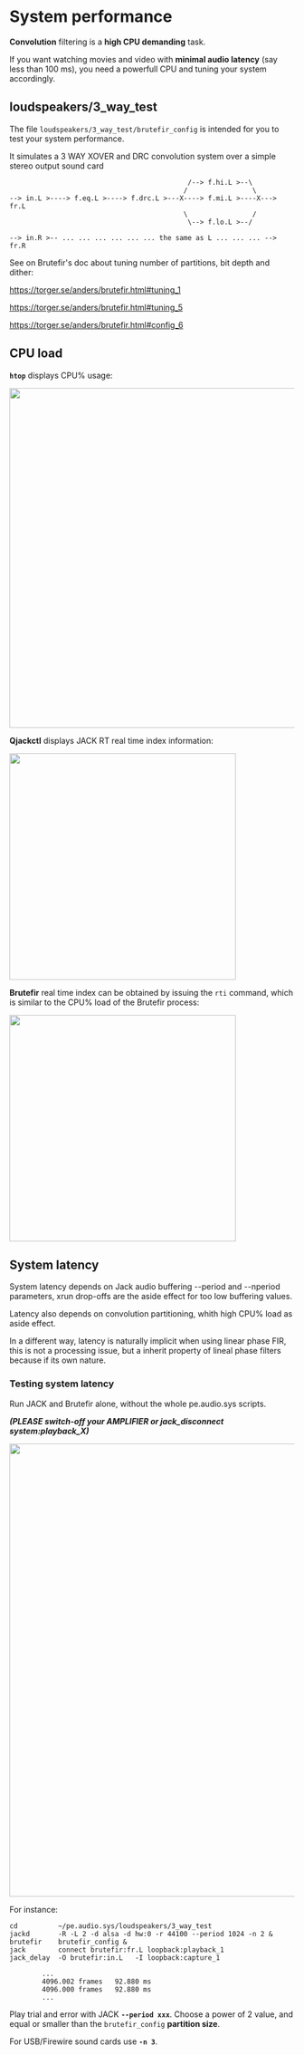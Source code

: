 # System performance

**Convolution** filtering is a **high CPU demanding** task.

If you want watching movies and video with **minimal audio latency** (say less than 100 ms), you need a powerfull CPU and tuning your system accordingly.

## loudspeakers/3_way_test

The file `loudspeakers/3_way_test/brutefir_config` is intended for you to test your system performance.

It simulates a 3 WAY XOVER and DRC convolution system over a simple stereo output sound card


                                                /--> f.hi.L >--\
                                               /                \
    --> in.L >----> f.eq.L >----> f.drc.L >---X----> f.mi.L >----X---> fr.L
                                               \                /
                                                \--> f.lo.L >--/

    --> in.R >-- ... ... ... ... ... ... the same as L ... ... ... --> fr.R


See on Brutefir's doc about tuning number of partitions, bit depth and dither:

https://torger.se/anders/brutefir.html#tuning_1

https://torger.se/anders/brutefir.html#tuning_5

https://torger.se/anders/brutefir.html#config_6


## CPU load

**`htop`** displays CPU% usage:

<a href="url"><img src="https://github.com/Rsantct/pe.audio.sys/blob/master/pe.audio.sys/doc/images/htop.png" align="center" width="600" ></a>


**Qjackctl** displays JACK RT real time index information:

<a href="url"><img src="https://github.com/Rsantct/pe.audio.sys/blob/master/pe.audio.sys/doc/images/qjackctl_RT_index.png" align="center" width="400" ></a>


**Brutefir** real time index can be obtained by issuing the `rti` command, which is similar to the CPU% load of the Brutefir process:

<a href="url"><img src="https://github.com/Rsantct/pe.audio.sys/blob/master/pe.audio.sys/doc/images/bf_rti.png" align="center" width="400" ></a>



## System latency

System latency depends on Jack audio buffering --period and --nperiod parameters, xrun drop-offs are the aside effect for too low buffering values.

Latency also depends on convolution partitioning, whith high CPU% load as aside effect.

In a different way, latency is naturally implicit when using linear phase FIR, this is not a processing issue, but a inherit property of lineal phase filters because if its own nature.

### Testing system latency

Run JACK and Brutefir alone, without the whole pe.audio.sys scripts. 

***(PLEASE switch-off your AMPLIFIER or jack_disconnect system:playback_X)***

<a href="url"><img src="https://github.com/Rsantct/pe.audio.sys/blob/master/pe.audio.sys/doc/images/testing_latency.png" align="center" width="800" ></a>

For instance:

    cd          ~/pe.audio.sys/loudspeakers/3_way_test
    jackd       -R -L 2 -d alsa -d hw:0 -r 44100 --period 1024 -n 2 &
    brutefir    brutefir_config &
    jack        connect brutefir:fr.L loopback:playback_1
    jack_delay  -O brutefir:in.L   -I loopback:capture_1
    
            ...    
            4096.002 frames   92.880 ms
            4096.000 frames   92.880 ms
            ...

Play trial and error with JACK **`--period xxx`**. Choose a power of 2 value, and equal or smaller than the `brutefir_config` **partition size**.

For USB/Firewire sound cards use **`-n 3`**.







